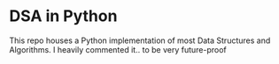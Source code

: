 # DSA in Python

This repo houses a Python implementation of most Data Structures and Algorithms. I heavily commented it.. to be very future-proof


